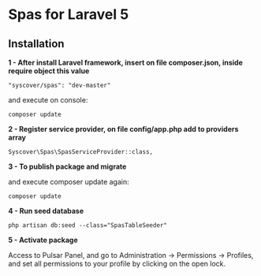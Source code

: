 # Spas for Laravel 5

## Installation

**1 - After install Laravel framework, insert on file composer.json, inside require object this value**
```
"syscover/spas": "dev-master"
```
and execute on console:
```
composer update
```

**2 - Register service provider, on file config/app.php add to providers array**

```
Syscover\Spas\SpasServiceProvider::class,

```

**3 - To publish package and migrate**

and execute composer update again:
```
composer update
```

**4 - Run seed database**

```
php artisan db:seed --class="SpasTableSeeder"
```

**5 - Activate package**

Access to Pulsar Panel, and go to Administration -> Permissions -> Profiles, and set all permissions to your profile by clicking on the open lock.
